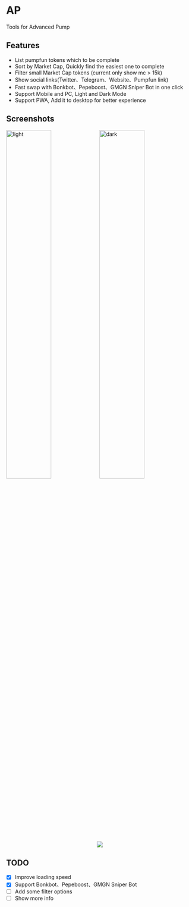 # AP
Tools for Advanced Pump

## Features
- List pumpfun tokens which to be complete
- Sort by Market Cap, Quickly find the easiest one to complete
- Filter small Market Cap tokens (current only show mc > 15k)
- Show social links(Twitter、Telegram、Website、Pumpfun link)
- Fast swap with Bonkbot、Pepeboost、GMGN Sniper Bot in one click
- Support Mobile and PC, Light and Dark Mode
- Support PWA, Add it to desktop for better experience

## Screenshots

<div>
  <img src="https://cdn.jsdelivr.net/gh/evolify/files/img/202404231034287.PNG" alt="light" width="49%">
  <img src="https://cdn.jsdelivr.net/gh/evolify/files/img/202404231034289.PNG" alt="dark" width="49%">
</div>


<center>
  <img src="https://cdn.jsdelivr.net/gh/evolify/files/img/202404231036353.png">
</center>

## TODO
- [x] Improve loading speed
- [x] Support Bonkbot、Pepeboost、GMGN Sniper Bot
- [ ] Add some filter options
- [ ] Show more info
